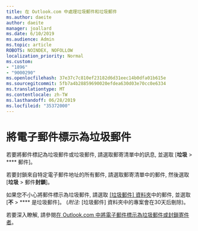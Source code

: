 ```yaml
---
title: 在 Outlook.com 中處理垃圾郵件和垃圾郵件
ms.author: daeite
author: daeite
manager: joallard
ms.date: 6/10/2019
ms.audience: Admin
ms.topic: article
ROBOTS: NOINDEX, NOFOLLOW
localization_priority: Normal
ms.custom:
- "1896"
- "9000290"
ms.openlocfilehash: 37e37c7c810ef23182d6d31eec14b0dfa01b615e
ms.sourcegitcommit: 5fb7a4b28859690020efdea630d03e70cc0e6334
ms.translationtype: MT
ms.contentlocale: zh-TW
ms.lasthandoff: 06/28/2019
ms.locfileid: "35372000"
---
```

# <a name="mark-email-messages-as-junk"></a>將電子郵件標示為垃圾郵件

若要將郵件標記為垃圾郵件或垃圾郵件, 請選取郵寄清單中的訊息, 並選取 [**垃圾** > **** 郵件]。

若要封鎖來自特定電子郵件地址的所有郵件, 請選取郵寄清單中的郵件, 然後選取 [**垃圾** > 郵件**封鎖**]。

如果您不小心將郵件標示為垃圾郵件, 請選取 [[垃圾郵件] 資料夾](https://outlook.live.com/mail/junkemail)中的郵件, 並選取 [**不** > **** 是垃圾郵件]。 (*附注:* [垃圾郵件] 資料夾中的專案會在30天后刪除)。

若要深入瞭解, 請參閱[在 Outlook.com 中將電子郵件標示為垃圾郵件或封鎖寄件者](https://support.office.com/article/a3ece97b-82f8-4a5e-9ac3-e92fa6427ae4)。